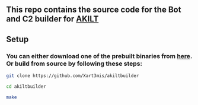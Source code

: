 ## This repo contains the source code for the Bot and C2 builder for [AKILT](https://github.com/Xart3mis/AKILT)

## Setup
### You can either download one of the prebuilt binaries from [here](https://github.com/Xart3mis/akiltbuilder/releases). Or build from source by following these steps:
```bash
git clone https://github.com/Xart3mis/akiltbuilder
```
```bash
cd akiltbuilder
```
```bash
make
```
